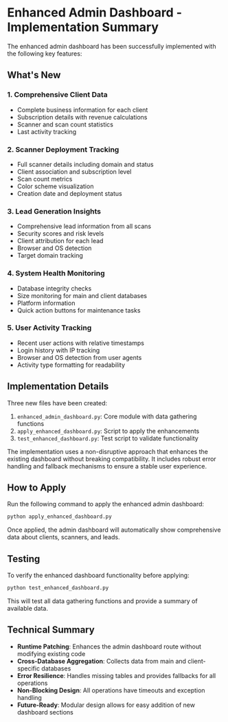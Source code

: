 # Enhanced Admin Dashboard - Implementation Summary

The enhanced admin dashboard has been successfully implemented with the following key features:

## What's New

### 1. Comprehensive Client Data
- Complete business information for each client
- Subscription details with revenue calculations
- Scanner and scan count statistics
- Last activity tracking

### 2. Scanner Deployment Tracking
- Full scanner details including domain and status
- Client association and subscription level
- Scan count metrics
- Color scheme visualization
- Creation date and deployment status

### 3. Lead Generation Insights
- Comprehensive lead information from all scans
- Security scores and risk levels
- Client attribution for each lead
- Browser and OS detection
- Target domain tracking

### 4. System Health Monitoring
- Database integrity checks
- Size monitoring for main and client databases
- Platform information
- Quick action buttons for maintenance tasks

### 5. User Activity Tracking
- Recent user actions with relative timestamps
- Login history with IP tracking
- Browser and OS detection from user agents
- Activity type formatting for readability

## Implementation Details

Three new files have been created:

1. `enhanced_admin_dashboard.py`: Core module with data gathering functions
2. `apply_enhanced_dashboard.py`: Script to apply the enhancements
3. `test_enhanced_dashboard.py`: Test script to validate functionality

The implementation uses a non-disruptive approach that enhances the existing dashboard without breaking compatibility. It includes robust error handling and fallback mechanisms to ensure a stable user experience.

## How to Apply

Run the following command to apply the enhanced admin dashboard:

```bash
python apply_enhanced_dashboard.py
```

Once applied, the admin dashboard will automatically show comprehensive data about clients, scanners, and leads.

## Testing

To verify the enhanced dashboard functionality before applying:

```bash
python test_enhanced_dashboard.py
```

This will test all data gathering functions and provide a summary of available data.

## Technical Summary

- **Runtime Patching**: Enhances the admin dashboard route without modifying existing code
- **Cross-Database Aggregation**: Collects data from main and client-specific databases
- **Error Resilience**: Handles missing tables and provides fallbacks for all operations
- **Non-Blocking Design**: All operations have timeouts and exception handling
- **Future-Ready**: Modular design allows for easy addition of new dashboard sections